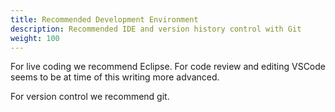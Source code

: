 ```yaml
---
title: Recommended Development Environment
description: Recommended IDE and version history control with Git
weight: 100
---
```


For live coding we recommend Eclipse. For code review and editing VSCode seems to be at time of this writing more advanced.



For version control we recommend git.
